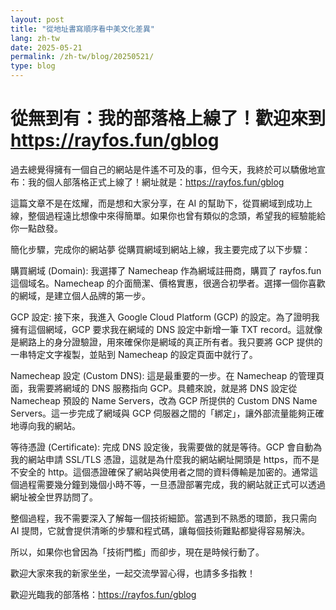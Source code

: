 ```yaml
---
layout: post
title: "從地址書寫順序看中美文化差異"
lang: zh-tw
date: 2025-05-21
permalink: /zh-tw/blog/20250521/
type: blog
---
```

# 從無到有：我的部落格上線了！歡迎來到 https://rayfos.fun/gblog
過去總覺得擁有一個自己的網站是件遙不可及的事，但今天，我終於可以驕傲地宣布：我的個人部落格正式上線了！網址就是：https://rayfos.fun/gblog

這篇文章不是在炫耀，而是想和大家分享，在 AI 的幫助下，從買網域到成功上線，整個過程遠比想像中來得簡單。如果你也曾有類似的念頭，希望我的經驗能給你一點啟發。

簡化步驟，完成你的網站夢
從購買網域到網站上線，我主要完成了以下步驟：

購買網域 (Domain): 我選擇了 Namecheap 作為網域註冊商，購買了 rayfos.fun 這個域名。Namecheap 的介面簡潔、價格實惠，很適合初學者。選擇一個你喜歡的網域，是建立個人品牌的第一步。

GCP 設定: 接下來，我進入 Google Cloud Platform (GCP) 的設定。為了證明我擁有這個網域，GCP 要求我在網域的 DNS 設定中新增一筆 TXT record。這就像是網路上的身分證驗證，用來確保你是網域的真正所有者。我只要將 GCP 提供的一串特定文字複製，並貼到 Namecheap 的設定頁面中就行了。

Namecheap 設定 (Custom DNS): 這是最重要的一步。在 Namecheap 的管理頁面，我需要將網域的 DNS 服務指向 GCP。具體來說，就是將 DNS 設定從 Namecheap 預設的 Name Servers，改為 GCP 所提供的 Custom DNS Name Servers。這一步完成了網域與 GCP 伺服器之間的「綁定」，讓外部流量能夠正確地導向我的網站。

等待憑證 (Certificate): 完成 DNS 設定後，我需要做的就是等待。GCP 會自動為我的網站申請 SSL/TLS 憑證，這就是為什麼我的網站網址開頭是 https，而不是不安全的 http。這個憑證確保了網站與使用者之間的資料傳輸是加密的。通常這個過程需要幾分鐘到幾個小時不等，一旦憑證部署完成，我的網站就正式可以透過網址被全世界訪問了。

整個過程，我不需要深入了解每一個技術細節。當遇到不熟悉的環節，我只需向 AI 提問，它就會提供清晰的步驟和程式碼，讓每個技術難點都變得容易解決。

所以，如果你也曾因為「技術門檻」而卻步，現在是時候行動了。

歡迎大家來我的新家坐坐，一起交流學習心得，也請多多指教！

歡迎光臨我的部落格：https://rayfos.fun/gblog